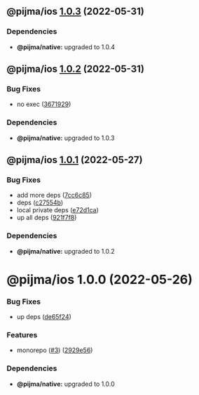 ## @pijma/ios [1.0.3](https://github.com/qiwi/pijma-native/compare/@pijma/ios@1.0.2...@pijma/ios@1.0.3) (2022-05-31)





### Dependencies

* **@pijma/native:** upgraded to 1.0.4

## @pijma/ios [1.0.2](https://github.com/qiwi/pijma-native/compare/@pijma/ios@1.0.1...@pijma/ios@1.0.2) (2022-05-31)


### Bug Fixes

* no exec ([3671929](https://github.com/qiwi/pijma-native/commit/36719296f34832466e4aea719fb948592fabab48))





### Dependencies

* **@pijma/native:** upgraded to 1.0.3

## @pijma/ios [1.0.1](https://github.com/qiwi/pijma-native/compare/@pijma/ios@1.0.0...@pijma/ios@1.0.1) (2022-05-27)


### Bug Fixes

* add more deps ([7cc6c85](https://github.com/qiwi/pijma-native/commit/7cc6c85c6e023b4822a72c7c942484bb420cb4f7))
* deps ([c27554b](https://github.com/qiwi/pijma-native/commit/c27554b0a49feea0953fac6970c907d2992fee32))
* local private deps ([e72d1ca](https://github.com/qiwi/pijma-native/commit/e72d1ca1debe2bc8cf19ae7114986de249dae28f))
* up all deps ([921f7f8](https://github.com/qiwi/pijma-native/commit/921f7f875b489b55b56436ac1c705ff8296f268c))





### Dependencies

* **@pijma/native:** upgraded to 1.0.2

# @pijma/ios 1.0.0 (2022-05-26)


### Bug Fixes

* up deps ([de65f24](https://github.com/qiwi/pijma-native/commit/de65f245cbd084ae6da6b99787859d3ba929c94b))


### Features

* monorepo ([#3](https://github.com/qiwi/pijma-native/issues/3)) ([2929e56](https://github.com/qiwi/pijma-native/commit/2929e569ab3c275b3d43e79b71c1f76311d06615))





### Dependencies

* **@pijma/native:** upgraded to 1.0.0
